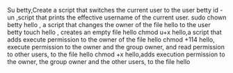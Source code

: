 Su betty,Create a script that switches the current user to the user betty
id -un ,script that prints the effective username of the current user.
sudo chown betty hello , a script that changes the owner of the file hello to the user betty
touch hello , creates an empty file hello
chmod u+x hello,a script that adds execute permission to the owner of the file hello
chmod +114 hello, execute permission to the owner and the group owner, and read permission to other users, to the file hello
chmod +x hello,adds execution permission to the owner, the group owner and the other users, to the file hello
